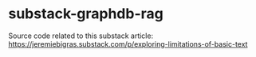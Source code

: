 # substack-graphdb-rag
Source code related to this substack article: https://jeremiebigras.substack.com/p/exploring-limitations-of-basic-text
